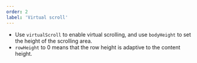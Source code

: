 ```yaml
---
order: 2
label: 'Virtual scroll'
---
```


- Use `virtualScroll` to enable virtual scrolling, and use `bodyHeight` to set the height of the scrolling area.
- `rowHeight` to 0 means that the row height is adaptive to the content height.
